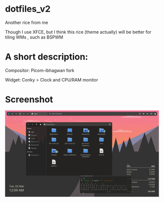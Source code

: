 # dotfiles_v2

Another rice from me

Though I use XFCE, but I think this rice (theme actually) will be better for tiling WMs , such as BSPWM

# A short description:

Compositor: Picom-ibhagwan fork

Widget: Conky > Clock and CPU/RAM monitor

# Screenshot

![Screenshot](one.png)
